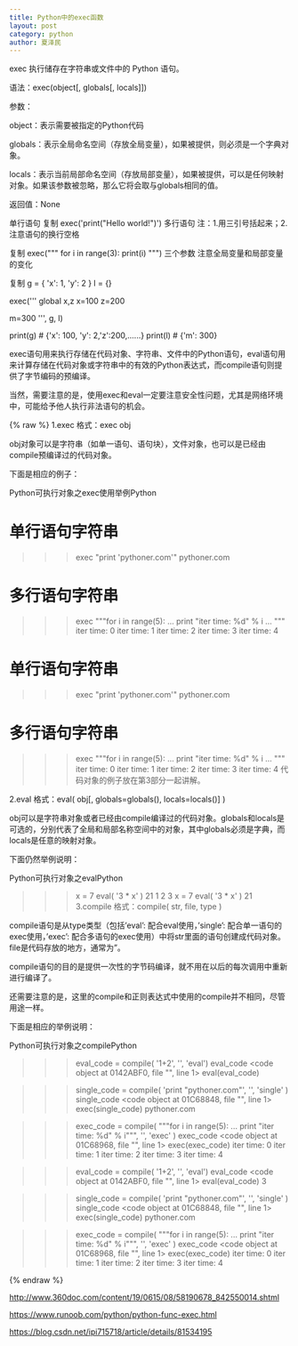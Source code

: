 ```yaml
---
title: Python中的exec函数
layout: post
category: python
author: 夏泽民
---
```

exec 执行储存在字符串或文件中的 Python 语句。

语法：exec(object[, globals[, locals]])

参数：

object：表示需要被指定的Python代码

globals：表示全局命名空间（存放全局变量），如果被提供，则必须是一个字典对象。

locals：表示当前局部命名空间（存放局部变量），如果被提供，可以是任何映射对象。如果该参数被忽略，那么它将会取与globals相同的值。

返回值：None

单行语句
复制
exec('print("Hello world!")')
多行语句
注：1.用三引号括起来；2.注意语句的换行空格

复制
exec("""
for i in range(3):
  print(i)
""")
三个参数
注意全局变量和局部变量的变化

复制
g = {
  'x': 1,
  'y': 2
}
l = {}

exec('''
global x,z
x=100
z=200

m=300
''', g, l)

print(g)  # {'x': 100, 'y': 2,'z':200,......}
print(l)  # {'m': 300}
<!-- more -->
exec语句用来执行存储在代码对象、字符串、文件中的Python语句，eval语句用来计算存储在代码对象或字符串中的有效的Python表达式，而compile语句则提供了字节编码的预编译。

当然，需要注意的是，使用exec和eval一定要注意安全性问题，尤其是网络环境中，可能给予他人执行非法语句的机会。


{% raw %}
1.exec
格式：exec obj

obj对象可以是字符串（如单一语句、语句块），文件对象，也可以是已经由compile预编译过的代码对象。

下面是相应的例子：

Python可执行对象之exec使用举例Python
# 单行语句字符串
>>> exec "print 'pythoner.com'"
pythoner.com

#  多行语句字符串
>>> exec """for i in range(5):
...   print "iter time: %d" % i
... """
iter time: 0
iter time: 1
iter time: 2
iter time: 3
iter time: 4

# 单行语句字符串
>>> exec "print 'pythoner.com'"
pythoner.com
 
#  多行语句字符串
>>> exec """for i in range(5):
...   print "iter time: %d" % i
... """
iter time: 0
iter time: 1
iter time: 2
iter time: 3
iter time: 4
代码对象的例子放在第3部分一起讲解。

2.eval
格式：eval( obj[, globals=globals(), locals=locals()] )

obj可以是字符串对象或者已经由compile编译过的代码对象。globals和locals是可选的，分别代表了全局和局部名称空间中的对象，其中globals必须是字典，而locals是任意的映射对象。

下面仍然举例说明：

Python可执行对象之evalPython
>>> x = 7
>>> eval( '3 * x' )
21
1
2
3
>>> x = 7
>>> eval( '3 * x' )
21
3.compile
格式：compile( str, file, type )

compile语句是从type类型（包括’eval’: 配合eval使用，’single’: 配合单一语句的exec使用，’exec’: 配合多语句的exec使用）中将str里面的语句创建成代码对象。file是代码存放的地方，通常为”。

compile语句的目的是提供一次性的字节码编译，就不用在以后的每次调用中重新进行编译了。

还需要注意的是，这里的compile和正则表达式中使用的compile并不相同，尽管用途一样。

下面是相应的举例说明：

Python可执行对象之compilePython
>>> eval_code = compile( '1+2', '', 'eval')
>>> eval_code
<code object <module> at 0142ABF0, file "", line 1>
>>> eval(eval_code)

>>> single_code = compile( 'print "pythoner.com"', '', 'single' )
>>> single_code
<code object <module> at 01C68848, file "", line 1>
>>> exec(single_code)
pythoner.com

>>> exec_code = compile( """for i in range(5):
...   print "iter time: %d" % i""", '', 'exec' )
>>> exec_code
<code object <module> at 01C68968, file "", line 1>
>>> exec(exec_code)
iter time: 0
iter time: 1
iter time: 2
iter time: 3
iter time: 4

>>> eval_code = compile( '1+2', '', 'eval')
>>> eval_code
<code object <module> at 0142ABF0, file "", line 1>
>>> eval(eval_code)
3
 
>>> single_code = compile( 'print "pythoner.com"', '', 'single' )
>>> single_code
<code object <module> at 01C68848, file "", line 1>
>>> exec(single_code)
pythoner.com
 
>>> exec_code = compile( """for i in range(5):
...   print "iter time: %d" % i""", '', 'exec' )
>>> exec_code
<code object <module> at 01C68968, file "", line 1>
>>> exec(exec_code)
iter time: 0
iter time: 1
iter time: 2
iter time: 3
iter time: 4

{% endraw %}

http://www.360doc.com/content/19/0615/08/58190678_842550014.shtml

https://www.runoob.com/python/python-func-exec.html

https://blog.csdn.net/ipi715718/article/details/81534195